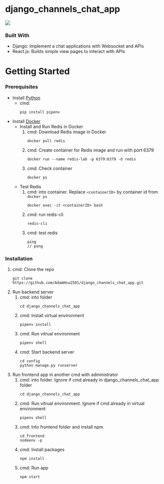 <!-- ABOUT THE PROJECT -->
# django_channels_chat_app

![](https://i.imgur.com/HUvduUO.png)
### Built With

* Django: Implement a chat applications with Websocket and APIs
* React.js: Builds simple view pages to interact with APIs



<!-- GETTING STARTED -->
# Getting Started
### Prerequisites

* Install [Python](https://www.python.org/)
    * cmd:
        ```
        pip install pipenv
        ```
* Install [Docker](https://www.docker.com/)
    * Install and Run Redis in Docker
        1. cmd: Download Redis image in Docker
            ```
            docker pull redis
            ```
        2. cmd: Create container for Redis image and run with port 6379
            ```
            docker run --name redis-lab -p 6379:6379 -d redis
            ```
        3. cmd: Check container
            ```
            docker ps
            ```
    * Test Redis
        1. cmd: into container. Replace ```<containerID>```  by container id from ```docker ps```
            ```
            docker exec -it <containerID> bash
            ```
        2. cmd: run redis-cli
            ```
            redis-cli
            ```
        3. cmd: test redis
            ```
            ping
            // pong
            ```


### Installation
1. cmd: Clone the repo
   ```
   git clone https://github.com/AdamHsu2501/django_channels_chat_app.git
   ```
2. Run backend server
   1. cmd: into folder
        ```
        cd django_channels_chat_app
        ```
   2. cmd: Install virtual environment
        ```
        pipenv install
        ```
   3. cmd: Run vitrual environment
        ```
        pipenv shell
        ```
   4. cmd: Start backend server
        ```
        cd config
        python manage.py runserver
        ```
3. Run frontend app in another cmd with administrator
   1. cmd: into folder. Ignore if cmd already in django_channels_chat_app folder
        ```
        cd django_channels_chat_app
        ```
   2. cmd: Run vitrual environment. Ignore if cmd already in virtual environment
        ```
        pipenv shell
        ```
   3. cmd: Into frontend folder and install npm
        ```
        cd frontend
        nodeenv -p
        ```
   4. cmd: Install packages
        ```
        npm install
        ```
   5. cmd: Run app
        ```
        npm start
        ```
